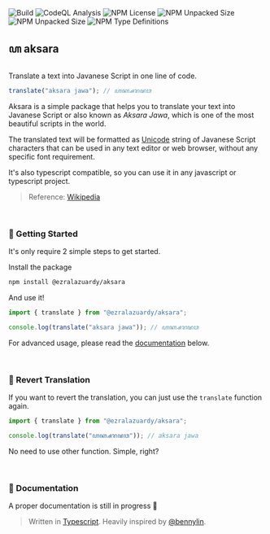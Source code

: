 <div>
  <img alt="Build" src="https://github.com/ezralazuardy/aksara/actions/workflows/build.yml/badge.svg" />
  <img alt="CodeQL Analysis" src="https://github.com/ezralazuardy/aksara/actions/workflows/github-code-scanning/codeql/badge.svg" />
  <img alt="NPM License" src="https://img.shields.io/npm/l/%40ezralazuardy%2Faksara" />
  <img alt="NPM Unpacked Size" src="https://img.shields.io/npm/v/%40ezralazuardy%2Faksara" />
  <img alt="NPM Unpacked Size" src="https://img.shields.io/npm/unpacked-size/%40ezralazuardy%2Faksara" />
  <img alt="NPM Type Definitions" src="https://img.shields.io/npm/types/%40ezralazuardy%2Faksara" />
</div>

## ꦲ aksara

Translate a text into Javanese Script in one line of code.

```typescript
translate("aksara jawa"); // ꦲꦏ꧀ꦱꦫ​ꦗꦮ
```

Aksara is a simple package that helps you to translate your text into Javanese Script or also known as _Aksara Jawa_, which is one of the most beautiful scripts in the world.

The translated text will be formatted as [Unicode](https://home.unicode.org) string of Javanese Script characters that can be used in any text editor or web browser, without any specific font requirement.

It's also typescript compatible, so you can use it in any javascript or typescript project.

> Reference: [Wikipedia](https://en.wikipedia.org/wiki/Javanese_script)

<br/>

### 🚀 Getting Started

It's only require 2 simple steps to get started.

Install the package

```bash
npm install @ezralazuardy/aksara
```

And use it!

```typescript
import { translate } from "@ezralazuardy/aksara";

console.log(translate("aksara jawa")); // ꦲꦏ꧀ꦱꦫ​ꦗꦮ
```

For advanced usage, please read the [documentation](#-documentation) below.

<br/>

### 🔄 Revert Translation

If you want to revert the translation, you can just use the `translate` function again.

```typescript
import { translate } from "@ezralazuardy/aksara";

console.log(translate("ꦲꦏ꧀ꦱꦫ​ꦗꦮ")); // aksara jawa
```

No need to use other function. Simple, right?

<br/>

### 📖 Documentation

A proper documentation is still in progress 🥲

> Written in [Typescript](https://www.typescriptlang.org). Heavily inspired by [@bennylin](https://github.com/bennylin).
